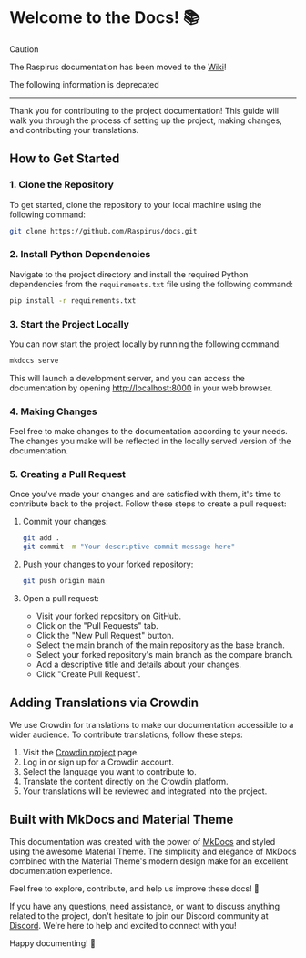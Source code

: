 # Welcome to the Docs! 📚

> [!CAUTION]
> The Raspirus documentation has been moved to the [Wiki](https://github.com/Raspirus/raspirus/wiki)!

 
The following information is deprecated

---

Thank you for contributing to the project documentation! This guide will walk you through the process of setting up the project, making changes, and contributing your translations.

## How to Get Started

### 1. Clone the Repository

To get started, clone the repository to your local machine using the following command:

```bash
git clone https://github.com/Raspirus/docs.git
```

### 2. Install Python Dependencies

Navigate to the project directory and install the required Python dependencies from the `requirements.txt` file using the following command:

```bash
pip install -r requirements.txt
```

### 3. Start the Project Locally

You can now start the project locally by running the following command:

```bash
mkdocs serve
```

This will launch a development server, and you can access the documentation by opening [http://localhost:8000](http://localhost:8000) in your web browser.

### 4. Making Changes

Feel free to make changes to the documentation according to your needs. The changes you make will be reflected in the locally served version of the documentation.

### 5. Creating a Pull Request

Once you've made your changes and are satisfied with them, it's time to contribute back to the project. Follow these steps to create a pull request:

1. Commit your changes:
   ```bash
   git add .
   git commit -m "Your descriptive commit message here"
   ```

2. Push your changes to your forked repository:
   ```bash
   git push origin main
   ```

3. Open a pull request:
   - Visit your forked repository on GitHub.
   - Click on the "Pull Requests" tab.
   - Click the "New Pull Request" button.
   - Select the main branch of the main repository as the base branch.
   - Select your forked repository's main branch as the compare branch.
   - Add a descriptive title and details about your changes.
   - Click "Create Pull Request".

## Adding Translations via Crowdin

We use Crowdin for translations to make our documentation accessible to a wider audience. To contribute translations, follow these steps:

1. Visit the [Crowdin project](https://crowdin.com/project/raspirus) page.
2. Log in or sign up for a Crowdin account.
3. Select the language you want to contribute to.
4. Translate the content directly on the Crowdin platform.
5. Your translations will be reviewed and integrated into the project.

## Built with MkDocs and Material Theme

This documentation was created with the power of [MkDocs](https://www.mkdocs.org/) and styled using the awesome Material Theme. The simplicity and elegance of MkDocs combined with the Material Theme's modern design make for an excellent documentation experience.

Feel free to explore, contribute, and help us improve these docs! 🚀

If you have any questions, need assistance, or want to discuss anything related to the project, don't hesitate to join our Discord community at [Discord](https://discord.gg/Vx7fW9PA8B). We're here to help and excited to connect with you!

Happy documenting! 📝
